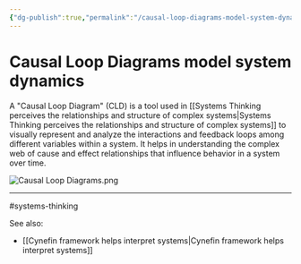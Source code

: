 ```yaml
---
{"dg-publish":true,"permalink":"/causal-loop-diagrams-model-system-dynamics/"}
---
```


# Causal Loop Diagrams model system dynamics

A "Causal Loop Diagram" (CLD) is a tool used in [[Systems Thinking perceives the relationships and structure of complex systems\|Systems Thinking perceives the relationships and structure of complex systems]] to visually represent and analyze the interactions and feedback loops among different variables within a system. It helps in understanding the complex web of cause and effect relationships that influence behavior in a system over time.

![Causal Loop Diagrams.png](/img/user/Attachments/Causal%20Loop%20Diagrams.png)

---
#systems-thinking 

See also:
- [[Cynefin framework helps interpret systems\|Cynefin framework helps interpret systems]]